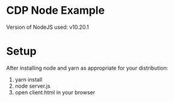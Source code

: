 # CDP Node Example
Version of NodeJS used:
v10.20.1


# Setup
After installing node and yarn as appropriate for your distribution:
1. yarn install
2. node server.js
3. open client.html in your browser
